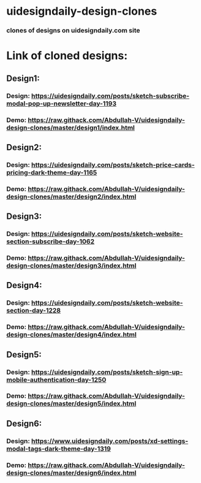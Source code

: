 # uidesigndaily-design-clones

### clones of designs on uidesigndaily.com site

# Link of cloned designs:

## Design1:
### Design: https://uidesigndaily.com/posts/sketch-subscribe-modal-pop-up-newsletter-day-1193
### Demo: https://raw.githack.com/Abdullah-V/uidesigndaily-design-clones/master/design1/index.html


## Design2:
### Design: https://uidesigndaily.com/posts/sketch-price-cards-pricing-dark-theme-day-1165
### Demo: https://raw.githack.com/Abdullah-V/uidesigndaily-design-clones/master/design2/index.html


## Design3:
### Design: https://uidesigndaily.com/posts/sketch-website-section-subscribe-day-1062
### Demo: https://raw.githack.com/Abdullah-V/uidesigndaily-design-clones/master/design3/index.html


## Design4:
### Design: https://uidesigndaily.com/posts/sketch-website-section-day-1228
### Demo: https://raw.githack.com/Abdullah-V/uidesigndaily-design-clones/master/design4/index.html


## Design5:
### Design: https://uidesigndaily.com/posts/sketch-sign-up-mobile-authentication-day-1250
### Demo: https://raw.githack.com/Abdullah-V/uidesigndaily-design-clones/master/design5/index.html


## Design6:
### Design: https://www.uidesigndaily.com/posts/xd-settings-modal-tags-dark-theme-day-1319
### Demo: https://raw.githack.com/Abdullah-V/uidesigndaily-design-clones/master/design6/index.html